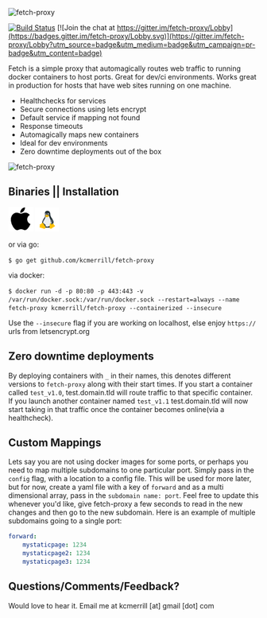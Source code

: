 ![fetch-proxy](https://raw.githubusercontent.com/kcmerrill/fetch-proxy/master/assets/fetch.png "fetch-proxy")

[![Build Status](https://travis-ci.org/kcmerrill/fetch-proxy.svg?branch=master)](https://travis-ci.org/kcmerrill/fetch-proxy) [![Join the chat at https://gitter.im/fetch-proxy/Lobby](https://badges.gitter.im/fetch-proxy/Lobby.svg)](https://gitter.im/fetch-proxy/Lobby?utm_source=badge&utm_medium=badge&utm_campaign=pr-badge&utm_content=badge)

Fetch is a simple proxy that automagically routes web traffic to running docker containers to host ports. Great for dev/ci environments. Works great in production for hosts that have web sites running on one machine.

* Healthchecks for services
* Secure connections using lets encrypt
* Default service if mapping not found
* Response timeouts
* Automagically maps new containers
* Ideal for dev environments
* Zero downtime deployments out of the box

![fetch-proxy](https://raw.githubusercontent.com/kcmerrill/fetch-proxy/master/assets/fetch-proxy.gif "fetch-proxy gif")

## Binaries || Installation

[![MacOSX](https://raw.githubusercontent.com/kcmerrill/go-dist/master/assets/apple_logo.png "Mac OSX")](http://go-dist.kcmerrill.com/kcmerrill/fetch-proxy/mac/amd6) [![Linux](https://raw.githubusercontent.com/kcmerrill/go-dist/master/assets/linux_logo.png "Linux")](http://go-dist.kcmerrill.com/kcmerrill/fetch-proxy/linux/amd64)

or via go:

`$ go get github.com/kcmerrill/fetch-proxy`

via docker:

`$ docker run -d -p 80:80 -p 443:443 -v /var/run/docker.sock:/var/run/docker.sock --restart=always --name fetch-proxy kcmerrill/fetch-proxy --containerized --insecure`

Use the `--insecure` flag if you are working on localhost, else enjoy `https://` urls from letsencrypt.org

## Zero downtime deployments

By deploying containers with `_` in their names, this denotes different versions to `fetch-proxy` along with their start times. If you start a container called `test_v1.0`, test.domain.tld will route traffic to that specific container. If you launch another container named `test_v1.1` test.domain.tld will now start taking in that traffic once the container becomes online(via a healthcheck).

## Custom Mappings

Lets say you are not using docker images for some ports, or perhaps you need to map multiple subdomains to one particular port. Simply pass in the `config` flag, with a location to a config file. This will be used for more later, but for now, create a yaml file with a key of `forward` and as a multi dimensional array, pass in the `subdomain name: port`. Feel free to update this whenever you'd like, give fetch-proxy a few seconds to read in the new changes and then go to the new subdomain. Here is an example of multiple subdomains going to a single port:

```yaml
forward:
    mystaticpage: 1234
    mystaticpage2: 1234
    mystaticpage3: 1234
```

## Questions/Comments/Feedback?

Would love to hear it. Email me at kcmerrill [at] gmail [dot] com
